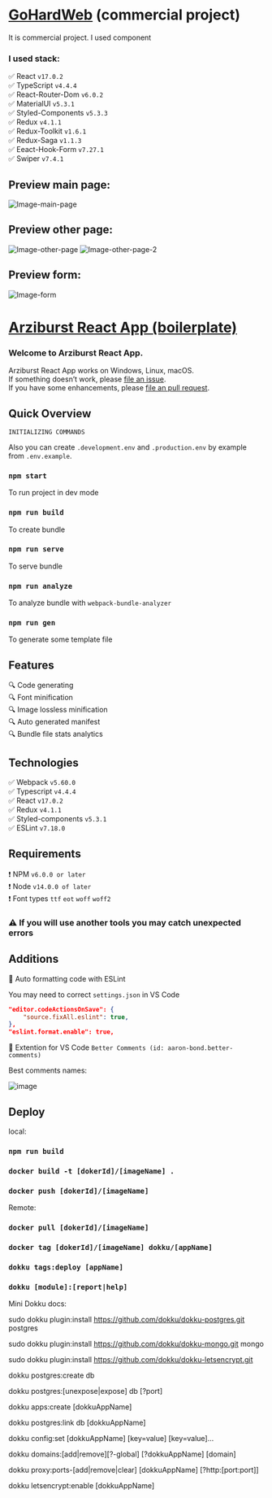 # [GoHardWeb](https://belartale-gohardweb.herokuapp.com/) (commercial project)


It is commercial project. I used component  

### I used stack:
✅ React `v17.0.2`<br>
✅ TypeScript `v4.4.4`<br>
✅ React-Router-Dom `v6.0.2`<br>
✅ MaterialUI `v5.3.1`<br>
✅ Styled-Components `v5.3.3`<br>
✅ Redux `v4.1.1`<br>
✅ Redux-Toolkit `v1.6.1`<br>
✅ Redux-Saga `v1.1.3`<br>
✅ Eeact-Hook-Form `v7.27.1`<br>
✅ Swiper `v7.4.1`<br>

## Preview main page:
![Image-main-page](https://user-images.githubusercontent.com/33392042/171160703-361d18e4-2066-46ad-9ad9-b7912cee2f56.gif)

## Preview other page:
![Image-other-page](https://user-images.githubusercontent.com/33392042/171194717-78dcbb6a-3086-4464-8466-92f01724d28b.png)
![Image-other-page-2](https://user-images.githubusercontent.com/33392042/171194775-f5933962-d6d0-4531-a7b2-1ef6c18527c9.png)

## Preview form:
![Image-form](https://user-images.githubusercontent.com/33392042/171199577-47e8f180-7371-457f-86a9-bf8199477c2b.gif)


# [Arziburst React App (boilerplate)](https://github.com/Arziburst/boilerplate)

### Welcome to Arziburst React App.

Arziburst React App works on Windows, Linux, macOS.<br>
If something doesn’t work, please [file an issue](https://github.com/Arziburst/boilerplate/issues/new).<br>
If you have some enhancements, please [file an pull request](https://github.com/Arziburst/boilerplate/compare).<br>

## Quick Overview

```
INITIALIZING COMMANDS
```

Also you can create `.development.env` and `.production.env` by example from `.env.example`.

### `npm start`
To run project in dev mode

### `npm run build`
To create bundle

### `npm run serve`
To serve bundle

### `npm run analyze`
To analyze bundle with `webpack-bundle-analyzer`

### `npm run gen`
To generate some template file

## Features
🔍 Code generating<br>
🔍 Font minification<br>
🔍 Image lossless minification<br>
🔍 Auto generated manifest<br>
🔍 Bundle file stats analytics<br>

## Technologies
✅ Webpack `v5.60.0`<br>
✅ Typescript `v4.4.4`<br>
✅ React `v17.0.2`<br>
✅ Redux `v4.1.1`<br>
✅ Styled-components `v5.3.1`<br>
✅ ESLint `v7.18.0`<br>

## Requirements
❗️ NPM `v6.0.0 or later`<br>
❗️ Node `v14.0.0 of later`<br>
❗️ Font types `ttf`  `eot` `woff` `woff2`<br>

### ⚠️ If you will use another tools you may catch unexpected errors

## Additions
📍 Auto formatting code with ESLint

You may need to correct `settings.json` in VS Code
```json
"editor.codeActionsOnSave": {
    "source.fixAll.eslint": true,
},
"eslint.format.enable": true,
```

📍 Extention for VS Code `Better Comments (id: aaron-bond.better-comments)`

Best comments names:

![image](https://user-images.githubusercontent.com/53538417/139050274-e7f87f9e-7d8c-4b9c-8ac2-8f65837850c2.png)

## Deploy

local:
### `npm run build`
### `docker build -t [dokerId]/[imageName] .`

### `docker push [dokerId]/[imageName]`

Remote:
### `docker pull [dokerId]/[imageName]`
### `docker tag [dokerId]/[imageName] dokku/[appName]`

### `dokku tags:deploy [appName]`
### `dokku [module]:[report|help]`

Mini Dokku docs:

sudo dokku plugin:install https://github.com/dokku/dokku-postgres.git postgres

sudo dokku plugin:install https://github.com/dokku/dokku-mongo.git mongo

sudo dokku plugin:install https://github.com/dokku/dokku-letsencrypt.git

dokku postgres:create db

dokku postgres:[unexpose|expose] db [?port]

dokku apps:create [dokkuAppName]

dokku postgres:link db [dokkuAppName]

dokku config:set [dokkuAppName] [key=value] [key=value]...

dokku domains:[add|remove][?-global] [?dokkuAppName] [domain]

dokku proxy:ports-[add|remove|clear] [dokkuAppName] [?http:[port:port]]

dokku letsencrypt:enable [dokkuAppName]
